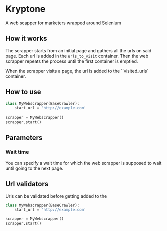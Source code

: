 # Kryptone

A web scapper for marketers wrapped around Selenium

## How it works

The scrapper starts from an initial page and gathers all the urls on said page. Each url is added in the `urls_to_visit` container. Then the web scrapper repeats the process until the first container is emptied.

When the scrapper visits a page, the url is added to the ``visited_urls` container.

## How to use

```python
class MyWebscrapper(BaseCrawler):
    start_url = 'http://example.com'

scrapper = MyWebscrapper()
scrapper.start()
```

## Parameters

### Wait time

You can specify a wait time for which the web scrapper is supposed to wait until going to the next page.


## Url validators

Urls can be validated before getting added to the 

```python
class MyWebscrapper(BaseCrawler):
    start_url = 'http://example.com'

scrapper = MyWebscrapper()
scrapper.start()
```
